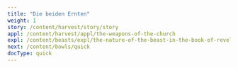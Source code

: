 ```yaml
---
title: "Die beiden Ernten"
weight: 1
story: /content/harvest/story/story
appl: /content/harvest/appl/the-weapons-of-the-church
expl: /content/beasts/expl/the-nature-of-the-beast-in-the-book-of-revelation
next: /content/bowls/quick
docType: quick
---
```

